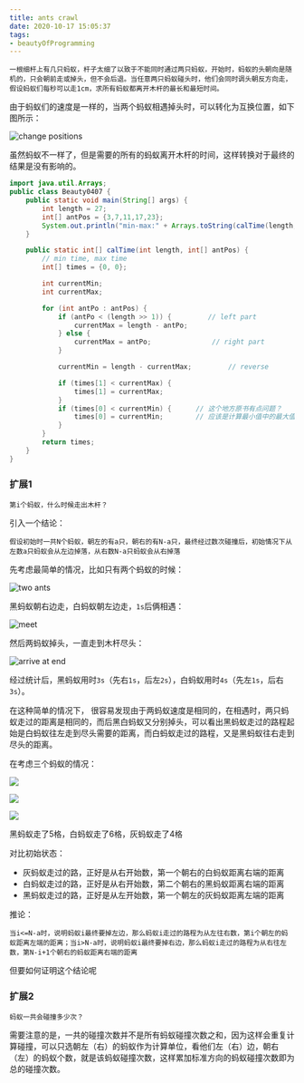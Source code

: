 ```yaml
---
title: ants crawl
date: 2020-10-17 15:05:37
tags: 
- beautyOfProgramming
---
```


    一根细杆上有几只蚂蚁，杆子太细了以致于不能同时通过两只蚂蚁，开始时，蚂蚁的头朝向是随机的，只会朝前走或掉头，但不会后退。当任意两只蚂蚁碰头时，他们会同时调头朝反方向走，假设蚂蚁们每秒可以走1cm，求所有蚂蚁都离开木杆的最长和最短时间。

<!--more-->

由于蚂蚁们的速度是一样的，当两个蚂蚁相遇掉头时，可以转化为互换位置，如下图所示：

![change positions](fig1.png)

虽然蚂蚁不一样了，但是需要的所有的蚂蚁离开木杆的时间，这样转换对于最终的结果是没有影响的。

```java
import java.util.Arrays;
public class Beauty0407 {
    public static void main(String[] args) {
        int length = 27;
        int[] antPos = {3,7,11,17,23};
        System.out.println("min-max:" + Arrays.toString(calTime(length, antPos)));
    }

    public static int[] calTime(int length, int[] antPos) {
        // min time, max time
        int[] times = {0, 0};

        int currentMin;
        int currentMax;

        for (int antPo : antPos) {
            if (antPo < (length >> 1)) {         // left part
                currentMax = length - antPo;
            } else {
                currentMax = antPo;               // right part
            }

            currentMin = length - currentMax;         // reverse

            if (times[1] < currentMax) {
                times[1] = currentMax;
            }
            if (times[0] < currentMin) {      // 这个地方原书有点问题？
                times[0] = currentMin;        // 应该是计算最小值中的最大值
            }
        }
        return times;
    }
}
```

### 扩展1

    第i个蚂蚁，什么时候走出木杆？

引入一个结论：

    假设初始时一共N个蚂蚁，朝左的有a只，朝右的有N-a只，最终经过数次碰撞后，初始情况下从左数a只蚂蚁会从左边掉落，从右数N-a只蚂蚁会从右掉落

先考虑最简单的情况，比如只有两个蚂蚁的时候：

![two ants](fig2.png)

黑蚂蚁朝右边走，白蚂蚁朝左边走，`1s`后俩相遇：

![meet](fig3.png)

然后两蚂蚁掉头，一直走到木杆尽头：

![arrive at end](fig4.png)

经过统计后，黑蚂蚁用时`3s`（先右`1s`，后左`2s`），白蚂蚁用时`4s`（先左`1s`，后右`3s`）。

在这种简单的情况下， 很容易发现由于两蚂蚁速度是相同的，在相遇时，两只蚂蚁走过的距离是相同的，而后黑白蚂蚁又分别掉头，可以看出黑蚂蚁走过的路程起始是白蚂蚁往左走到尽头需要的距离，而白蚂蚁走过的路程，又是黑蚂蚁往右走到尽头的距离。

在考虑三个蚂蚁的情况：

![](fig5.png)

![](fig6.png)

![](fig7.png)

黑蚂蚁走了5格，白蚂蚁走了6格，灰蚂蚁走了4格

对比初始状态：

- 灰蚂蚁走过的路，正好是从右开始数，第一个朝右的白蚂蚁距离右端的距离
- 白蚂蚁走过的路，正好是从右开始数，第二个朝右的黑蚂蚁距离右端的距离
- 黑蚂蚁走过的路，正好是从左开始数，第一个朝左的灰蚂蚁距离左端的距离

推论：

    当i<=N-a时，说明蚂蚁i最终要掉左边，那么蚂蚁i走过的路程为从左往右数，第i个朝左的蚂蚁距离左端的距离；当i>N-a时，说明蚂蚁i最终要掉右边，那么蚂蚁i走过的路程为从右往左数，第N-i+1个朝右的蚂蚁距离右端的距离

但要如何证明这个结论呢

### 扩展2

    蚂蚁一共会碰撞多少次？

需要注意的是，一共的碰撞次数并不是所有蚂蚁碰撞次数之和，因为这样会重复计算碰撞，可以只选朝左（右）的蚂蚁作为计算单位，看他们左（右）边，朝右（左）的蚂蚁个数，就是该蚂蚁碰撞次数，这样累加标准方向的蚂蚁碰撞次数即为总的碰撞次数。





